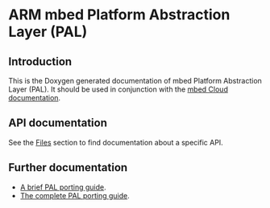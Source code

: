ARM mbed Platform Abstraction Layer (PAL)
=====================

## Introduction
This is the Doxygen generated documentation of mbed Platform Abstraction Layer (PAL).
It should be used in conjunction with the [mbed Cloud documentation](/docs/latest).

## API documentation

See the [Files](files.html) section to find documentation about a specific API.

## Further documentation

- [A brief PAL porting guide](https://github.com/ARMmbed/pal/blob/master/Source/Port/Readme.md).
- <a href="https://github.com/ARMmbed/pal/blob/master/Source/Port/Readme.md">The complete PAL porting guide</a>.
